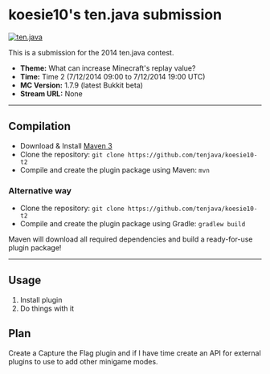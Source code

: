 koesie10's ten.java submission
==============================

[![ten.java](https://cdn.mediacru.sh/hu4CJqRD7AiB.svg)](https://tenjava.com/)

This is a submission for the 2014 ten.java contest.

- __Theme:__ What can increase Minecraft's replay value?
- __Time:__ Time 2 (7/12/2014 09:00 to 7/12/2014 19:00 UTC)
- __MC Version:__ 1.7.9 (latest Bukkit beta)
- __Stream URL:__ None

---------------------------------------

Compilation
-----------

- Download & Install [Maven 3](http://maven.apache.org/download.html)
- Clone the repository: `git clone https://github.com/tenjava/koesie10-t2`
- Compile and create the plugin package using Maven: `mvn`

### Alternative way
- Clone the repository: `git clone https://github.com/tenjava/koesie10-t2`
- Compile and create the plugin package using Gradle: `gradlew build`

Maven will download all required dependencies and build a ready-for-use plugin package!

---------------------------------------

Usage
-----

1. Install plugin
2. Do things with it

Plan
----
Create a Capture the Flag plugin and if I have time create an API for external plugins to use to add other minigame modes.